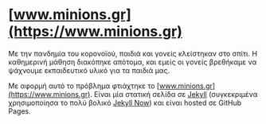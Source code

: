 # [www.minions.gr](https://www.minions.gr)

Με την πανδημία του κορονοϊού, παιδιά και γονείς κλείστηκαν στο σπίτι. Η καθημερινή μάθηση διακόπηκε απότομα, και εμείς οι γονείς βρεθήκαμε να ψάχνουμε εκπαιδευτικό υλικό για τα παιδιά μας.

Με αφορμή αυτό το πρόβλημα φτιάχτηκε το [www.minions.gr](https://www.minions.gr). Είναι μία στατική σελίδα σε [Jekyll](https://jekyllrb.com/) (συγκεκριμένα χρησιμοποίησα το πολύ βολικό [Jekyll Now](https://github.com/barryclark/jekyll-now)) και είναι hosted σε GitHub Pages.
